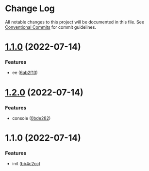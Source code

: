 # Change Log

All notable changes to this project will be documented in this file.
See [Conventional Commits](https://conventionalcommits.org) for commit guidelines.

# [1.1.0](https://github.com/AugustEnd/lowcode-packages/compare/v1.2.0...v1.1.0) (2022-07-14)


### Features

* ee ([6ab2f13](https://github.com/AugustEnd/lowcode-packages/commit/6ab2f131fdabd37d0f753c850f59711bccb10d8d))





# [1.2.0](https://github.com/AugustEnd/lowcode-packages/compare/v1.1.0...v1.2.0) (2022-07-14)


### Features

* console ([0bde282](https://github.com/AugustEnd/lowcode-packages/commit/0bde282f90c28b1ac16c44d9ef5791ecf11780ce))





# 1.1.0 (2022-07-14)


### Features

* init ([bb4c2cc](https://github.com/AugustEnd/lowcode-packages/commit/bb4c2cc0622cfcce94689f4b747d80e52c697c48))
